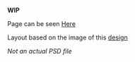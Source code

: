 **WIP**

Page can be seen [Here](https://sanockipatryk.github.io/CyclingPage)

Layout based on the image of this [design](https://dribbble.com/shots/3230196-Transworld-Skateboarding-Redesign-Concept-Free-PSD)

_Not an actual PSD file_
